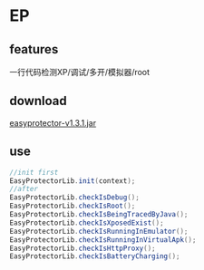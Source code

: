 # EP
## features
一行代码检测XP/调试/多开/模拟器/root
## download
[easyprotector-v1.3.1.jar](https://raw.githubusercontent.com/Aabbye1234/EasyProtector/master/easyprotector-v1.3.1.jar)
## use
``` java
//init first
EasyProtectorLib.init(context);
//after
EasyProtectorLib.checkIsDebug();
EasyProtectorLib.checkIsRoot();
EasyProtectorLib.checkIsBeingTracedByJava();
EasyProtectorLib.checkIsXposedExist();
EasyProtectorLib.checkIsRunningInEmulator();
EasyProtectorLib.checkIsRunningInVirtualApk();
EasyProtectorLib.checkIsHttpProxy();
EasyProtectorLib.checkIsBatteryCharging();
```
